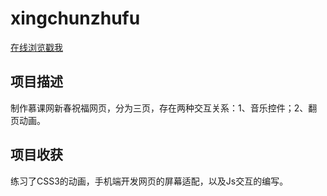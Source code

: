 # xingchunzhufu
[在线浏览戳我](https://ads1356.github.io/xingchunzhufu/)<br>
## 项目描述
  制作慕课网新春祝福网页，分为三页，存在两种交互关系：1、音乐控件；2、翻页动画。
## 项目收获
  练习了CSS3的动画，手机端开发网页的屏幕适配，以及Js交互的编写。

